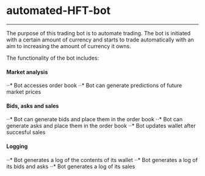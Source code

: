 # automated-HFT-bot
---

The purpose of this trading  bot is to automate trading. The bot is initiated with a certain amount of currency and starts to trade automatically with an aim to increasing the amount of currency it owns. 

The functionality of the bot includes:

#### Market analysis

⋅⋅* Bot accesses order book
⋅⋅* Bot can generate predictions of future market prices 

#### Bids, asks and sales

⋅⋅* Bot can generate bids and place them in the order book
⋅⋅* Bot can generate asks and place them in the order book
⋅⋅* Bot updates wallet after succesful sales

#### Logging
⋅⋅* Bot generates a log of the contents of its wallet
⋅⋅* Bot generates a log of its bids and asks
⋅⋅* Bot generates a log of its sales

